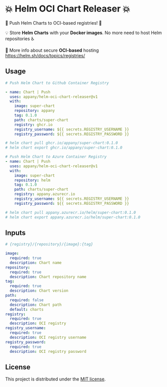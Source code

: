 # 💥 Helm OCI Chart Releaser 💥

🚀 Push Helm Charts to OCI-based registries! 🚀

💡 Store **Helm Charts** with your **Docker images**. No more need to host Helm repositories ♿

📝 More info about secure **OCI-based** hosting https://helm.sh/docs/topics/registries/

## Usage

```yaml
# Push Helm Chart to Github Container Registry

- name: Chart | Push
  uses: appany/helm-oci-chart-releaser@v1
  with:
    image: super-chart
    repository: appany
    tag: 0.1.0
    path: charts/super-chart
    registry: ghcr.io
    registry_username: ${{ secrets.REGISTRY_USERNAME }}
    registry_password: ${{ secrets.REGISTRY_PASSWORD }}

# helm chart pull ghcr.io/appany/super-chart:0.1.0
# helm chart export ghcr.io/appany/super-chart:0.1.0

# Push Helm Chart to Azure Container Registry
- name: Chart | Push
  uses: appany/helm-oci-chart-releaser@v1
  with:
    image: super-chart
    repository: helm
    tag: 0.1.0
    path: charts/super-chart
    registry: appany.azurecr.io
    registry_username: ${{ secrets.REGISTRY_USERNAME }}
    registry_password: ${{ secrets.REGISTRY_PASSWORD }}

# helm chart pull appany.azurecr.io/helm/super-chart:0.1.0
# helm chart export appany.azurecr.io/helm/super-chart:0.1.0
```

## Inputs

```yaml
# {registry}/{repository}/{image}:{tag}

image:
  required: true
  description: Chart name
repository:
  required: true
  description: Chart repository name
tag:
  required: true
  description: Chart version
path:
  required: false
  description: Chart path
  default: charts
registry:
  required: true
  description: OCI registry
registry_username:
  required: true
  description: OCI registry username
registry_password:
  required: true
  description: OCI registry password
```

## License

This project is distributed under the [MIT license](LICENSE.md).